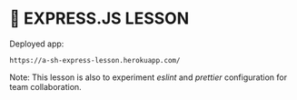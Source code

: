 # 🚅 EXPRESS.JS LESSON

Deployed app:

```
https://a-sh-express-lesson.herokuapp.com/
```
Note:
This lesson is also to experiment *eslint* and *prettier* configuration for team collaboration.